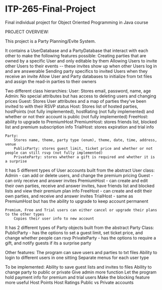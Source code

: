 # ITP-265-Final-Project
Final individual project for Object Oriented Programming in Java course

PROJECT OVERVIEW:

This project is a Party Planning/Evite System.

It contains a UserDatabase and a PartyDatabase that interact with each other to make the following features possible:
    Creating parties that are owned by a specific User and only editable by them
    Allowing Users to invite other Users to their events -- these invites show up when other Users log in and are answerable
    Sending party specifics to invited Users when they receive an invite
    Allow User and Party databases to initialize from txt files and assign the read-in parties to their owners

Two different class hierarchies:
    User:
        Stores email, password, name, age
        Admin:
            No special attributes but has access to deleting users and changing prices
        Guest:
            Stores User attributes and a map of parties they've been invited to with their RSVP status
            Host:
                Stores list of hosted parties, hostPoints (not fully implemented), hostRating (not fully implemented) and whether or not their account is public (not fully implemented)
                FreeHost: ability to upgrade to PremiumHost
                PremiumHost: stores friends list, blocked list and premium subscription info
                    TrialHost: stores expiration and trial info

    Party:
        Stores name, theme, party type (enum), theme, date, time, address, venue
        PublicParty: stores guest limit, ticket price and whether or not people can still rsvp (not fully implemented)
        PrivateParty: stores whether a gift is required and whether it is a surprise



It has 5 different types of User accounts built from the abstract User class:
    Admin - can add or delete users, and change the premium pricing
    Guest - can only receive and answer invites
    PremiumHost - can create and edit their own parties, receive and answer invites, have friends list and blocked lists and view their premium plan info
    FreeHost - can create and edit their own parties, and receive and answer invites
    TrialHost - same as PremiumHost but has the ability to upgrade to keep account permanent

    Premium, Free and Trial users can either cancel or upgrade their plans to the other types
        Copies their user info to new account

It has 2 different types of Party objects built from the abstract Party Class:
    PublicParty - has the options to set a guest limit, set ticket price, and change whether people can rsvp
    PrivateParty - has the options to require a gift, and notify guests if its a surprise party

Other features:
    The program can save users and parties to txt files
    Ability to login to different users in one sitting
    Separate menus for each user type

To be implemented:
    Ability to save guest lists and invites to files
    Ability to change party to public or private
    Give admin more function
    Let the program hold payment info for premium and trial users
    Make the blocking feature more useful
    Host Points
    Host Ratings
    Public vs Private accounts
